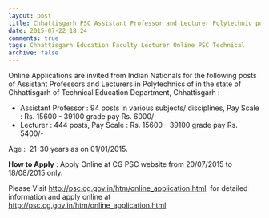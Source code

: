 ```yaml
---
layout: post
title: Chhattisgarh PSC Assistant Professor and Lecturer Polytechnic posts last date 18th Aug-2015 
date: 2015-07-22 18:24
comments: true
tags: Chhattisgarh Education Faculty Lecturer Online PSC Technical
archive: false
---
```


Online Applications are invited from Indian Nationals for the following posts of Assistant Professors and Lecturers in Polytechnics of in the state of  Chhattisgarh of Technical Education Department, Chhattisgarh :

- Assistant Professor : 94 posts in various subjects/ disciplines,  Pay Scale : Rs. 15600 - 39100 grade pay Rs. 6000/- 
- Lecturer : 444 posts, Pay Scale : Rs. 15600 - 39100 grade pay Rs. 5400/- 

Age :  21-30 years as on 01/01/2015.  
 
**How to Apply** : Apply Online at CG PSC website from 20/07/2015 to 18/08/2015 only.

Please Visit <http://psc.cg.gov.in/htm/online_application.html>  for detailed information and apply online at <http://psc.cg.gov.in/htm/online_application.html>